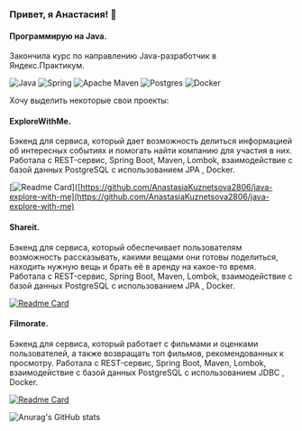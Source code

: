 ### Привет, я Анастасия! 👋

#### Программирую на Java.
Закончила курс по направлению Java-разработчик в Яндекс.Практикум.


![Java](https://img.shields.io/badge/java-%23ED8B00.svg?style=for-the-badge&logo=java&logoColor=white)
![Spring](https://img.shields.io/badge/spring-%236DB33F.svg?style=for-the-badge&logo=spring&logoColor=white)
![Apache Maven](https://img.shields.io/badge/Apache%20Maven-C71A36?style=for-the-badge&logo=Apache%20Maven&logoColor=white)
![Postgres](https://img.shields.io/badge/postgres-%23316192.svg?style=for-the-badge&logo=postgresql&logoColor=white)
![Docker](https://img.shields.io/badge/docker-%230db7ed.svg?style=for-the-badge&logo=docker&logoColor=white)

Хочу выделить некоторые свои проекты:

#### ExploreWithMe. 
Бэкенд для сервиса, который дает возможность делиться информацией об интересных событиях и помогать найти компанию для участия в них.
Работала с REST-сервис, Spring Boot, Maven, Lombok, взаимодействие с базой данных PostgreSQL с использованием JPA , Docker.

[![Readme Card](https://github-readme-stats.vercel.app/api/pin/?username=AnastasiaKuznetsova2806&repo=java-explore-with-me)]([https://github.com/AnastasiaKuznetsova2806/java-explore-with-me](https://github.com/AnastasiaKuznetsova2806/java-explore-with-me)

#### Shareit.
Бэкенд для сервиса, который обеспечивает пользователям возможность рассказывать, какими вещами они готовы поделиться, находить нужную вещь и брать её в 
аренду на какое-то время. 
Работала с REST-сервис, Spring Boot, Maven, Lombok, взаимодействие с базой данных PostgreSQL с использованием JPA , Docker.

[![Readme Card](https://github-readme-stats.vercel.app/api/pin/?username=AnastasiaKuznetsova2806&repo=java-shareit)](https://github.com/AnastasiaKuznetsova2806/java-shareit)

#### Filmorate.
Бэкенд для сервиса, который работает с фильмами и оценками пользователей, а также возвращать топ фильмов, рекомендованных к просмотру. 
Работала с REST-сервис, Spring Boot, Maven, Lombok, взаимодействие с базой данных PostgreSQL с использованием JDBC , Docker.

[![Readme Card](https://github-readme-stats.vercel.app/api/pin/?username=AnastasiaKuznetsova2806&repo=java-filmorate)](https://github.com/AnastasiaKuznetsova2806/java-filmorate)

![Anurag's GitHub stats](https://github-readme-stats.vercel.app/api?username=AnastasiaKuznetsova2806&show_icons=true&theme=transparent)
